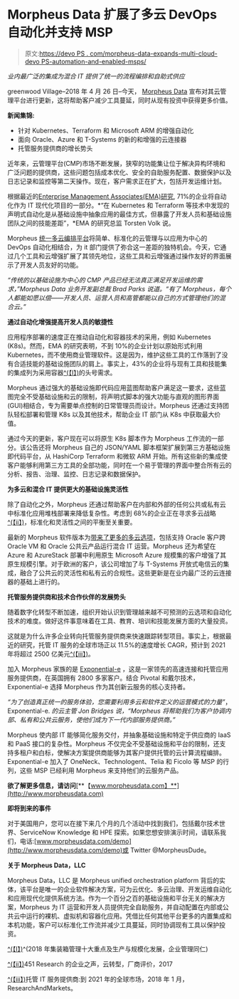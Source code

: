 # Morpheus Data 扩展了多云 DevOps 自动化并支持 MSP

> 原文:[https://devo PS . com/morpheus-data-expands-multi-cloud-devo PS-automation-and-enabled-msps/](https://devops.com/morpheus-data-expands-multi-cloud-devops-automation-and-enables-msps/)

*业内最广泛的集成为混合 IT 提供了统一的流程编排和自助式供应*

greenwood Village–2018 年 4 月 26 日–今天， [Morpheus Data](http://www.morpheusdata.com/) 宣布对其云管理平台进行更新，这将帮助客户减少工具蔓延，同时从现有投资中获得更多价值。

**新闻集锦:**

*   针对 Kubernetes、Terraform 和 Microsoft ARM 的增强自动化
*   面向 Oracle、Azure 和 T-Systems 的新的和增强的云连接器
*   托管服务提供商的增长势头

近年来，云管理平台(CMP)市场不断发展，狭窄的功能集让位于解决异构环境和广泛问题的提供商，这些问题包括成本优化、安全的自助服务配置、数据保护以及日志记录和监控等第二天操作。现在，客户需求正在扩大，包括开发运维计划。

根据最近的[Enterprise Management Associates(EMA)研究](https://www.morpheusdata.com/EMA-Top3-Containers-DevOps), 71%的企业将自动化作为 IT 现代化项目的一部分。*“在 Kubernetes 和 Terraform 等技术中发现的声明式自动化是从基础设施中抽象应用的最佳方式，但暴露了开发人员和基础设施团队之间的技能差距”，*EMA 的研究总监 Torsten Volk 说。

Morpheus [统一多云编排平台](https://www.morpheusdata.com/)将简单、标准化的云管理与以应用为中心的 DevOps 自动化相结合，为 it 部门提供了弥合这一差距的独特机会。今天，它通过几个工具和云增强扩展了其领先地位，这些工具和云增强通过操作友好的界面展示了开发人员友好的功能。

*“传统的以基础设施为中心的 CMP 产品已经无法真正满足开发运维的需求，”*Morpheus Data 业务开发副总裁 Brad Parks 说道。*“有了 Morpheus，每个人都能如愿以偿——开发人员、运营人员和高管都能以自己的方式管理他们的混合云。”*

**通过自动化增强提高开发人员的敏捷性**

应用程序部署的速度正在推动自动化和容器技术的采用，例如 Kubernetes (K8s)。然而，EMA 的研究表明，不到 10%的企业计划以原始形式利用 Kubernetes，而不使用商业管理软件。这是因为，维护这些工具的工作落到了没有合适技能的基础设施团队的肩上。事实上，43%的企业将与现有工具和技能集的集成列为采用容器[^(【I】)](#_edn1)的头号需求。

Morpheus 通过强大的基础设施即代码应用蓝图帮助客户满足这一要求，这些蓝图完全不受基础设施和云的限制，将声明式脚本的强大功能与直观的图形界面(GUI)相结合，专为需要单点控制的日常管理员而设计。Morpheus 还通过支持团队轻松部署和管理 K8s 以及其他技术，帮助企业 IT 部门从 K8s 中获取最大价值。

通过今天的更新，客户现在可以将原生 K8s 脚本作为 Morpheus 工作流的一部分。该公告还将 Morpheus 自己的 JSON/YAML 脚本框架扩展到第三方基础设施即代码平台，从 HashiCorp Terraform 和微软 ARM 开始。所有这些新的集成使客户能够利用第三方工具的全部功能，同时在一个易于管理的界面中整合所有云的分析、报告、治理、监控、日志记录和数据保护。

**为多云和混合 IT 提供更大的基础设施灵活性**

除了自动化之外，Morpheus 还通过帮助客户在内部和外部的任何公共或私有云中标准化应用堆栈部署来降低复杂性。考虑到 68%的企业正在寻求多云战略[^(【ii】)](#_edn2)，标准化和灵活性之间的平衡至关重要。

最新的 Morpheus 软件版本为[带来了更多的多云选项](https://morpheusdata.com/integrations)，包括支持 Oracle 客户跨 Oracle VM 和 Oracle 公共云产品运行混合 IT 运营。Morpheus 还为希望在 Azure 和 AzureStack 部署中利用原生 Microsoft Azure 规模集的客户增强了其原生规模引擎。对于欧洲的客户，该公司增加了与 T-Systems 开放式电信云的集成，融合了公共云的灵活性和私有云的合规性。这些更新是在业内最广泛的云连接器的基础上进行的。

**托管服务提供商和技术合作伙伴的发展势头**

随着数字化转型不断加速，组织开始认识到管理越来越不可预测的云选项和自动化技术的难度。做好这件事意味着在工具、教育、培训和技能发展方面的大量投资。

这就是为什么许多企业转向托管服务提供商来快速跟踪转型项目。事实上，根据最近的研究，托管 IT 服务的全球市场正以 11.5%的速度增长 CAGR，预计到 2021 年将超过 2500 亿美元[^(【iii】)](#_edn3)。

加入 Morpheus 家族的是 [Exponential-e](https://www.exponential-e.com/) ，这是一家领先的高速连接和托管应用服务提供商，在英国拥有 2800 多家客户。结合 Pivotal 和戴尔技术，Exponential-e 选择 Morpheus 作为其创新云服务的核心支持者。

*“为了创造真正统一的服务体验，您需要利用多云和软件定义的运营模式的力量”*，Exponential-e. *的云主管 Jon Bridges 说，“Morpheus 将帮助我们为客户协调内部、私有和公共云服务，使他们成为下一代内部服务提供商。”*

Morpheus 使内部 IT 能够简化服务交付，并抽象基础设施和特定于供应商的 IaaS 和 PaaS 接口的复杂性。Morpheus 不仅完全不受基础设施和平台的限制，还支持多租户和白标，使解决方案提供商能够为其客户提供托管的云计算流程编排。Exponential-e 加入了 OneNeck、Technologent、Telia 和 Ficolo 等 MSP 的行列，这些 MSP 已经利用 Morpheus 来支持他们的云服务产品。

**欲了解更多信息，请访问**[**【www.morpheusdata.com】**](http://www.morpheusdata.com)

**即将到来的事件**

对于美国用户，您可以在接下来几个月的几个活动中找到我们，包括戴尔技术世界、ServiceNow Knowledge 和 HPE 探索。如果您想安排演示时间，请联系我们，电话:[www.morpheusdata.com/demo](http://www.morpheusdata.com/demo)或 Twitter @MorpheusDude。

**关于 Morpheus Data，LLC**

Morpheus Data，LLC 是 Morpheus unified orchestration platform 背后的实体，该平台是唯一的企业软件解决方案，可为云优化、多云治理、开发运维自动化和应用现代化提供系统方法。作为一个百分之百的基础设施和平台无关的解决方案，Morpheus 为 IT 运营和开发人员提供完全自助服务，并自动配置在内部或公共云中运行的裸机、虚拟机和容器化应用。凭借比任何其他平台更多的内置集成和本机功能，客户可以标准化工作流并减少工具蔓延，同时协调现有工具以保护投资。

[^(【I】)](#_ednref1)^(2018 年集装箱管理十大重点及生产与规模化发展，企业管理同仁)

[^(【ii】)](#_ednref2)451 Research 的企业之声，云转型，厂商评价，2017

[^(【iii】)](#_ednref3)托管 IT 服务提供商:到 2021 年的全球市场，2018 年 1 月，ResearchAndMarkets。